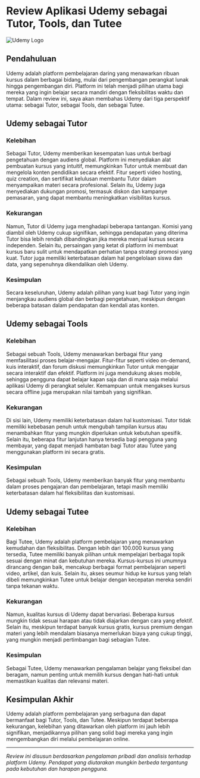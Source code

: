 # Review Aplikasi Udemy sebagai Tutor, Tools, dan Tutee

![Udemy Logo](https://upload.wikimedia.org/wikipedia/commons/thumb/e/e3/Udemy_logo.svg/768px-Udemy_logo.svg.png)

## Pendahuluan
Udemy adalah platform pembelajaran daring yang menawarkan ribuan kursus dalam berbagai bidang, mulai dari pengembangan perangkat lunak hingga pengembangan diri. Platform ini telah menjadi pilihan utama bagi mereka yang ingin belajar secara mandiri dengan fleksibilitas waktu dan tempat. Dalam review ini, saya akan membahas Udemy dari tiga perspektif utama: sebagai Tutor, sebagai Tools, dan sebagai Tutee.

## Udemy sebagai Tutor

### Kelebihan
Sebagai Tutor, Udemy memberikan kesempatan luas untuk berbagi pengetahuan dengan audiens global. Platform ini menyediakan alat pembuatan kursus yang intuitif, memungkinkan Tutor untuk membuat dan mengelola konten pendidikan secara efektif. Fitur seperti video hosting, quiz creation, dan sertifikat kelulusan membantu Tutor dalam menyampaikan materi secara profesional. Selain itu, Udemy juga menyediakan dukungan promosi, termasuk diskon dan kampanye pemasaran, yang dapat membantu meningkatkan visibilitas kursus.

### Kekurangan
Namun, Tutor di Udemy juga menghadapi beberapa tantangan. Komisi yang diambil oleh Udemy cukup signifikan, sehingga pendapatan yang diterima Tutor bisa lebih rendah dibandingkan jika mereka menjual kursus secara independen. Selain itu, persaingan yang ketat di platform ini membuat kursus baru sulit untuk mendapatkan perhatian tanpa strategi promosi yang kuat. Tutor juga memiliki keterbatasan dalam hal pengelolaan siswa dan data, yang sepenuhnya dikendalikan oleh Udemy.

### Kesimpulan
Secara keseluruhan, Udemy adalah pilihan yang kuat bagi Tutor yang ingin menjangkau audiens global dan berbagi pengetahuan, meskipun dengan beberapa batasan dalam pendapatan dan kendali atas konten.

## Udemy sebagai Tools

### Kelebihan
Sebagai sebuah Tools, Udemy menawarkan berbagai fitur yang memfasilitasi proses belajar-mengajar. Fitur-fitur seperti video on-demand, kuis interaktif, dan forum diskusi memungkinkan Tutor untuk mengajar secara interaktif dan efektif. Platform ini juga mendukung akses mobile, sehingga pengguna dapat belajar kapan saja dan di mana saja melalui aplikasi Udemy di perangkat seluler. Kemampuan untuk mengakses kursus secara offline juga merupakan nilai tambah yang signifikan.

### Kekurangan
Di sisi lain, Udemy memiliki keterbatasan dalam hal kustomisasi. Tutor tidak memiliki kebebasan penuh untuk mengubah tampilan kursus atau menambahkan fitur yang mungkin diperlukan untuk kebutuhan spesifik. Selain itu, beberapa fitur lanjutan hanya tersedia bagi pengguna yang membayar, yang dapat menjadi hambatan bagi Tutor atau Tutee yang menggunakan platform ini secara gratis.

### Kesimpulan
Sebagai sebuah Tools, Udemy memberikan banyak fitur yang membantu dalam proses pengajaran dan pembelajaran, tetapi masih memiliki keterbatasan dalam hal fleksibilitas dan kustomisasi.

## Udemy sebagai Tutee

### Kelebihan
Bagi Tutee, Udemy adalah platform pembelajaran yang menawarkan kemudahan dan fleksibilitas. Dengan lebih dari 100.000 kursus yang tersedia, Tutee memiliki banyak pilihan untuk mempelajari berbagai topik sesuai dengan minat dan kebutuhan mereka. Kursus-kursus ini umumnya dirancang dengan baik, mencakup berbagai format pembelajaran seperti video, artikel, dan kuis. Selain itu, akses seumur hidup ke kursus yang telah dibeli memungkinkan Tutee untuk belajar dengan kecepatan mereka sendiri tanpa tekanan waktu.

### Kekurangan
Namun, kualitas kursus di Udemy dapat bervariasi. Beberapa kursus mungkin tidak sesuai harapan atau tidak diajarkan dengan cara yang efektif. Selain itu, meskipun terdapat banyak kursus gratis, kursus premium dengan materi yang lebih mendalam biasanya memerlukan biaya yang cukup tinggi, yang mungkin menjadi pertimbangan bagi sebagian Tutee.

### Kesimpulan
Sebagai Tutee, Udemy menawarkan pengalaman belajar yang fleksibel dan beragam, namun penting untuk memilih kursus dengan hati-hati untuk memastikan kualitas dan relevansi materi.

## Kesimpulan Akhir
Udemy adalah platform pembelajaran yang serbaguna dan dapat bermanfaat bagi Tutor, Tools, dan Tutee. Meskipun terdapat beberapa kekurangan, kelebihan yang ditawarkan oleh platform ini jauh lebih signifikan, menjadikannya pilihan yang solid bagi mereka yang ingin mengembangkan diri melalui pembelajaran online.

---

_Review ini disusun berdasarkan pengalaman pribadi dan analisis terhadap platform Udemy. Pendapat yang diutarakan mungkin berbeda tergantung pada kebutuhan dan harapan pengguna._
